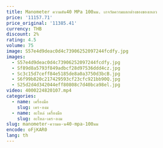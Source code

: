 ```yaml
---
title: Manometer ความดัน40 MPa 100มม. เกจวัดความแตกต่างของของเหลว
price: '11157.71'
price_original: '11385.41'
currency: THB
discount: 2%
rating: 4.5
volume: 75
image: S57e4d9deac0d4c73906252097244fcdfy.jpg
images:
  - S57e4d9deac0d4c73906252097244fcdfy.jpg
  - Sf89d8a5793f849adbcf28d97536ddd4cz.jpg
  - Sc3c15d7ceff84e5185de8a0a3750d3bcB.jpg
  - S6f99b820c217429593cf23cfc921bb90Q.jpg
  - S25d2d4d342044eff80808c7d40bca98el.jpg
video: 4000224820107.mp4
categories:
  - name: เครื่องมือ
    slug: เคร-องม
  - name: อะไหล่ เครื่องมือ
    slug: อะไหล-เคร-องม
slug: manometer-ความด-น40-mpa-100มม
encode: oFjKAR0
lang: th
---
```

  